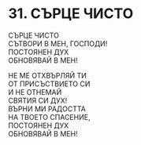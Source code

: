 # 31. СЪРЦЕ ЧИСТО  
  
СЪРЦЕ ЧИСТО  
СЪТВОРИ В МЕН, ГОСПОДИ!  
ПОСТОЯНЕН ДУХ  
ОБНОВЯВАЙ В МЕН!  
  
НЕ МЕ ОТХВЪРЛЯЙ ТИ  
ОТ ПРИСЪСТВИЕТО СИ  
И НЕ ОТНЕМАЙ  
СВЯТИЯ СИ ДУХ!  
ВЪРНИ МИ РАДОСТТА  
НА ТВОЕТО СПАСЕНИЕ,  
ПОСТОЯНЕН ДУХ  
ОБНОВЯВАЙ В МЕН!  


<DownloadsButton pdf="/pdf/31-syrtze-chisto.pdf" />

<DownloadChordsButton pdf="/chords/31-syrtze-chisto_akord.pdf"/>
